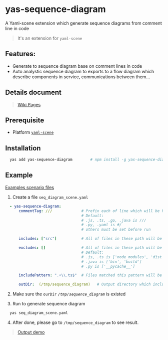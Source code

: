 # yas-sequence-diagram
A Yaml-scene extension which generate sequence diagrams from comment line in code

> It's an extension for `yaml-scene`  

## Features:
- Generate to sequence diagram base on comment lines in code
- Auto analystic sequence diagram to exports to a flow diagram which describe components in service, communications between them...

## Details document
> [Wiki Pages](https://github.com/doanthuanthanh88/yas-sequence-diagram/wiki)

## Prerequisite
- Platform [`yaml-scene`](https://www.npmjs.com/package/yaml-scene)


## Installation

```sh
  yas add yas-sequence-diagram        # npm install -g yas-sequence-diagram OR yard global add yas-sequence-diagram
```

## Example
[Examples scenario files](./scenes/test)

1. Create a file `seq_diagram_scene.yaml`
```yaml
  - yas-sequence-diagram:
      commentTag: ///             # Prefix each of line which will be handled to document (optional)
                                  # Default: 
                                  # .js, .ts, .go, .java is ///
                                  # .py, .yaml is #/
                                  # others must be set before run

      includes: ["src"]           # All of files in these path will be scanned (required)

      excludes: []                # All of files in these path will be ignored (optional)
                                  # Default:
                                  # .js, .ts is ['node_modules', 'dist']
                                  # .java is ['bin', 'build']
                                  # .py is ['__pycache__']

      includePattern: ".+\\.ts$"  # Files matched this pattern will be handled (required)

      outDir:  (/tmp/sequence_diagram)   # Output directory which includes sequence diagrams
```

2. Make sure the `ourDir` *`/tmp/sequence_diagram`* is existed

3. Run to generate sequence diagram
```sh
  yas seq_diagram_scene.yaml
```

4. After done, please go to `/tmp/sequence_diagram` to see result. 

> [Output demo](./test/resources/result/README.md)
